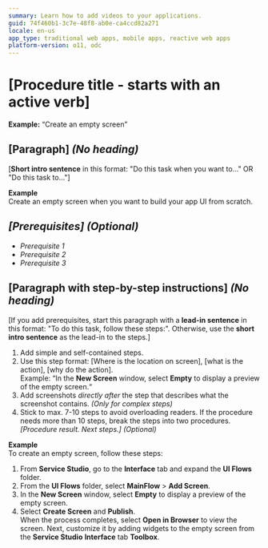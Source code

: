 ```yaml
---
summary: Learn how to add videos to your applications.
guid: 74f460b1-3c7e-48f8-ab0e-ca4ccd82a271
locale: en-us
app_type: traditional web apps, mobile apps, reactive web apps
platform-version: o11, odc
---
```


# [Procedure title - starts with an active verb]  
**Example:** “Create an empty screen”

## [Paragraph] *(No heading)*    
[**Short intro sentence** in this format: "Do this task when you want to..." OR "Do this task to..."]

**Example**  
Create an empty screen when you want to build your app UI from scratch.

## *[Prerequisites] (Optional)*  
* _Prerequisite 1_   
* _Prerequisite 2_  
* _Prerequisite 3_  

## [Paragraph with step-by-step instructions] *(No heading)*  
[If you add prerequisites, start this paragraph with a **lead-in sentence** in this format: "To do this task, follow these steps:". Otherwise, use the **short intro sentence** as the lead-in to the steps.]
1. Add simple and self-contained steps.
1. Use this step format: [Where is the location on screen], [what is the action], [why do the action].  
   Example: “In the **New Screen** window, select **Empty** to display a preview of the empty screen.“
1. Add screenshots *directly after* the step that describes what the screenshot contains. *(Only for complex steps)*
1. Stick to max. 7-10 steps to avoid overloading readers. If the procedure needs more than 10 steps, break the steps into two procedures.
*[Procedure result. Next steps.]* *(Optional)*  

**Example**    
To create an empty screen, follow these steps:  
1. From **Service Studio**, go to the **Interface** tab and expand the **UI Flows** folder.  
1. From the **UI Flows** folder, select **MainFlow** > **Add Screen**.  
1. In the **New Screen** window, select **Empty** to display a preview of the empty screen.
1. Select **Create Screen** and **Publish**.  
When the process completes, select **Open in Browser** to view the screen. Next, customize it by adding widgets to the empty screen from the **Service Studio** **Interface** tab **Toolbox**.  
